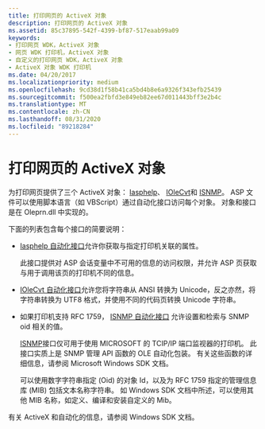 ```yaml
---
title: 打印网页的 ActiveX 对象
description: 打印网页的 ActiveX 对象
ms.assetid: 85c37895-542f-4399-bf87-517eaab99a09
keywords:
- 打印网页 WDK，ActiveX 对象
- 网页 WDK 打印机，ActiveX 对象
- 自定义的打印网页 WDK，ActiveX 对象
- ActiveX 对象 WDK 打印机
ms.date: 04/20/2017
ms.localizationpriority: medium
ms.openlocfilehash: 9cd38d1f58b41ca5bd4b8e6a9326f343efb25439
ms.sourcegitcommit: f500ea2fbfd3e849eb82ee67d011443bff3e2b4c
ms.translationtype: MT
ms.contentlocale: zh-CN
ms.lasthandoff: 08/31/2020
ms.locfileid: "89218284"
---
```

# <a name="activex-objects-for-print-web-pages"></a>打印网页的 ActiveX 对象





为打印网页提供了三个 ActiveX 对象： [Iasphelp](./iasphelp-automation-interface.md)、 [IOleCvt](./iolecvt-automation-interface.md)和 [ISNMP](./isnmp-automation-interface.md)。 ASP 文件可以使用脚本语言（如 VBScript）通过自动化接口访问每个对象。 对象和接口是在 Oleprn.dll 中实现的。

下面的列表包含每个接口的简要说明：

-   [Iasphelp 自动化接口](./iasphelp-automation-interface.md)允许你获取与指定打印机关联的属性。

    此接口提供对 ASP 会话变量中不可用的信息的访问权限，并允许 ASP 页获取与用于调用该页的打印机不同的信息。

-   [IOleCvt 自动化接口](./iolecvt-automation-interface.md)允许您将字符串从 ANSI 转换为 Unicode，反之亦然，将字符串转换为 UTF8 格式，并使用不同的代码页转换 Unicode 字符串。

-   如果打印机支持 RFC 1759， [ISNMP 自动化接口](./isnmp-automation-interface.md) 允许设置和检索与 SNMP oid 相关的值。

    [ISNMP](./isnmp-automation-interface.md)接口仅可用于使用 MICROSOFT 的 TCIP/IP 端口监视器的打印机。 此接口实质上是 SNMP 管理 API 函数的 OLE 自动化包装。 有关这些函数的详细信息，请参阅 Microsoft Windows SDK 文档。

    可以使用数字字符串指定 (Oid) 的对象 Id，以及为 RFC 1759 指定的管理信息库 (MIB) 包括文本名称字符串。 如 Windows SDK 文档中所述，可以使用其他 MIB 名称，如定义、编译和安装自定义的 Mib。

有关 ActiveX 和自动化的信息，请参阅 Windows SDK 文档。

 

